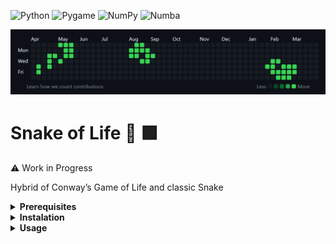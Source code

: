 ![Python](https://img.shields.io/badge/python-3.8%2B-blue)
![Pygame](https://img.shields.io/badge/pygame-2.6.1-orange)
![NumPy](https://img.shields.io/badge/numpy-2.2.5-brightgreen)
![Numba](https://img.shields.io/badge/numba-0.61.2-red)

![Four gliders in action](assets/GitOfTruth.gif)
# Snake of Life 🐍 🟩

⚠️ Work in Progress

Hybrid of Conway’s Game of Life and classic Snake

<details>
<summary><strong>Prerequisites</strong></summary>

* **Python** 3.8 or higher

</details>

<details>
<summary><strong>Instalation</strong></summary>

1. Clone the repository:
   ```
   git clone https://github.com/yourusername/SnakeOfLife.git
   cd SnakeOfLife
   ```
2. Install dependencies:
    ```
    pip install -r requirements.txt
    ```

</details>

<details>
<summary><strong>Usage</strong></summary>

Run the game with:

```bash
python main.py [-l LEVEL]
```

* `-l, --level` (optional) – choose a level:

  * `sol-demo` (default) – Snake of Life demo
  * `gol-demo` – Conway's Game of Life on a randomized board

### Keybindings 
* W/A/S/D: steer the snake  
* F1–F5: show/hide the stats overlay 

![Four gliders in action](assets/PendingSnakee.gif)


</details>
